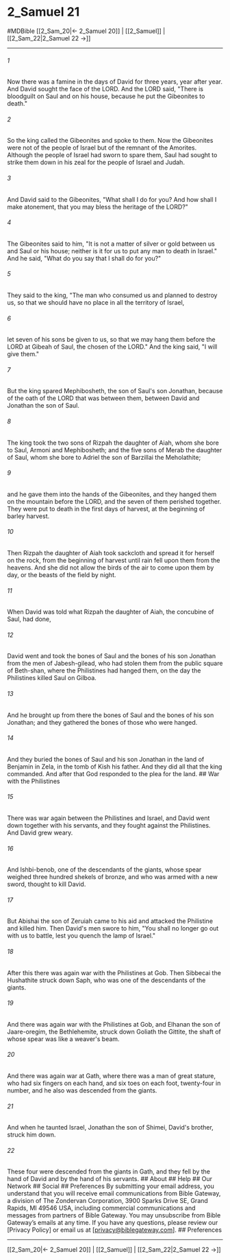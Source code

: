 # 2_Samuel 21
#MDBible
[[2_Sam_20|← 2_Samuel 20]] | [[2_Samuel]] | [[2_Sam_22|2_Samuel 22 →]]

***


###### 1 
Now there was a famine in the days of David for three years, year after year. And David sought the face of the LORD. And the LORD said, "There is bloodguilt on Saul and on his house, because he put the Gibeonites to death." 

###### 2 
So the king called the Gibeonites and spoke to them. Now the Gibeonites were not of the people of Israel but of the remnant of the Amorites. Although the people of Israel had sworn to spare them, Saul had sought to strike them down in his zeal for the people of Israel and Judah. 

###### 3 
And David said to the Gibeonites, "What shall I do for you? And how shall I make atonement, that you may bless the heritage of the LORD?" 

###### 4 
The Gibeonites said to him, "It is not a matter of silver or gold between us and Saul or his house; neither is it for us to put any man to death in Israel." And he said, "What do you say that I shall do for you?" 

###### 5 
They said to the king, "The man who consumed us and planned to destroy us, so that we should have no place in all the territory of Israel, 

###### 6 
let seven of his sons be given to us, so that we may hang them before the LORD at Gibeah of Saul, the chosen of the LORD." And the king said, "I will give them." 

###### 7 
But the king spared Mephibosheth, the son of Saul's son Jonathan, because of the oath of the LORD that was between them, between David and Jonathan the son of Saul. 

###### 8 
The king took the two sons of Rizpah the daughter of Aiah, whom she bore to Saul, Armoni and Mephibosheth; and the five sons of Merab the daughter of Saul, whom she bore to Adriel the son of Barzillai the Meholathite; 

###### 9 
and he gave them into the hands of the Gibeonites, and they hanged them on the mountain before the LORD, and the seven of them perished together. They were put to death in the first days of harvest, at the beginning of barley harvest. 

###### 10 
Then Rizpah the daughter of Aiah took sackcloth and spread it for herself on the rock, from the beginning of harvest until rain fell upon them from the heavens. And she did not allow the birds of the air to come upon them by day, or the beasts of the field by night. 

###### 11 
When David was told what Rizpah the daughter of Aiah, the concubine of Saul, had done, 

###### 12 
David went and took the bones of Saul and the bones of his son Jonathan from the men of Jabesh-gilead, who had stolen them from the public square of Beth-shan, where the Philistines had hanged them, on the day the Philistines killed Saul on Gilboa. 

###### 13 
And he brought up from there the bones of Saul and the bones of his son Jonathan; and they gathered the bones of those who were hanged. 

###### 14 
And they buried the bones of Saul and his son Jonathan in the land of Benjamin in Zela, in the tomb of Kish his father. And they did all that the king commanded. And after that God responded to the plea for the land. ## War with the Philistines 

###### 15 
There was war again between the Philistines and Israel, and David went down together with his servants, and they fought against the Philistines. And David grew weary. 

###### 16 
And Ishbi-benob, one of the descendants of the giants, whose spear weighed three hundred shekels of bronze, and who was armed with a new sword, thought to kill David. 

###### 17 
But Abishai the son of Zeruiah came to his aid and attacked the Philistine and killed him. Then David's men swore to him, "You shall no longer go out with us to battle, lest you quench the lamp of Israel." 

###### 18 
After this there was again war with the Philistines at Gob. Then Sibbecai the Hushathite struck down Saph, who was one of the descendants of the giants. 

###### 19 
And there was again war with the Philistines at Gob, and Elhanan the son of Jaare-oregim, the Bethlehemite, struck down Goliath the Gittite, the shaft of whose spear was like a weaver's beam. 

###### 20 
And there was again war at Gath, where there was a man of great stature, who had six fingers on each hand, and six toes on each foot, twenty-four in number, and he also was descended from the giants. 

###### 21 
And when he taunted Israel, Jonathan the son of Shimei, David's brother, struck him down. 

###### 22 
These four were descended from the giants in Gath, and they fell by the hand of David and by the hand of his servants. ## About ## Help ## Our Network ## Social ## Preferences By submitting your email address, you understand that you will receive email communications from Bible Gateway, a division of The Zondervan Corporation, 3900 Sparks Drive SE, Grand Rapids, MI 49546 USA, including commercial communications and messages from partners of Bible Gateway. You may unsubscribe from Bible Gateway&rsquo;s emails at any time. If you have any questions, please review our [Privacy Policy] or email us at [privacy@biblegateway.com]. ## Preferences

***

[[2_Sam_20|← 2_Samuel 20]] | [[2_Samuel]] | [[2_Sam_22|2_Samuel 22 →]]
